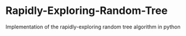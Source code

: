 # Rapidly-Exploring-Random-Tree
Implementation of the rapidly-exploring random tree algorithm in python
